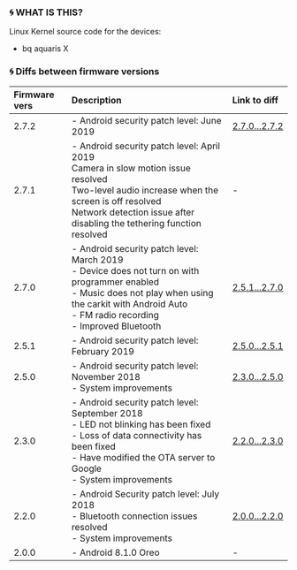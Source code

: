 [License]://github.com/HardcoreKernel/bardock/blob/8.1.0-hardcore/COPYING

### :cyclone: WHAT IS THIS?

Linux Kernel source code for the devices:
- bq aquaris X

### :cyclone: Diffs between firmware versions

|Firmware vers|Description|Link to diff
|:--- |:--- |:--- 
|2.7.2|- Android security patch level: June 2019|[2.7.0...2.7.2]
|2.7.1|- Android security patch level: April 2019<br />Camera in slow motion issue resolved<br />Two-level audio increase when the screen is off resolved<br />Network detection issue after disabling the tethering function resolved|-
|2.7.0|- Android security patch level: March 2019<br />- Device does not turn on with programmer enabled<br />- Music does not play when using the carkit with Android Auto<br />- FM radio recording<br />- Improved Bluetooth|[2.5.1...2.7.0]
|2.5.1|- Android security patch level: February 2019|[2.5.0...2.5.1]
|2.5.0|- Android security patch level: November 2018<br />- System improvements|[2.3.0...2.5.0]
|2.3.0|- Android security patch level: September 2018<br />- LED not blinking has been fixed<br />- Loss of data connectivity has been fixed<br />- Have modified the OTA server to Google<br />- System improvements|[2.2.0...2.3.0]
|2.2.0|- Android Security patch level: July 2018<br />- Bluetooth connection issues resolved<br />- System improvements|[2.0.0...2.2.0]
|2.0.0|- Android 8.1.0 Oreo|-

[2.7.0...2.7.2]://github.com/HardcoreKernel/bardock/compare/482e7ac09255db7e0b96c77a0ad38d7a0894d918...b2a4f52cc5719c49dc5166e7359fc5f0748049c9
[2.5.1...2.7.0]://github.com/HardcoreKernel/bardock/compare/50449fa422d0712bc1724e6ba16807d5000803b7...482e7ac09255db7e0b96c77a0ad38d7a0894d918
[2.5.0...2.5.1]://github.com/HardcoreKernel/bardock/compare/eaf25c976e504820a944ae7545773ee7bf491857...50449fa422d0712bc1724e6ba16807d5000803b7
[2.3.0...2.5.0]://github.com/HardcoreKernel/bardock/compare/ca17436efbc3067d38d8a3b321b9b57466f8bea6...eaf25c976e504820a944ae7545773ee7bf491857
[2.2.0...2.3.0]://github.com/HardcoreKernel/bardock/compare/ecb0d7283b4a8a431db309ac7aed44f0331f2fe6...ca17436efbc3067d38d8a3b321b9b57466f8bea6
[2.0.0...2.2.0]://github.com/HardcoreKernel/bardock/compare/dca8e8baa6d292a13ac11c5a37b13fad4965fbe7...ecb0d7283b4a8a431db309ac7aed44f0331f2fe6

#